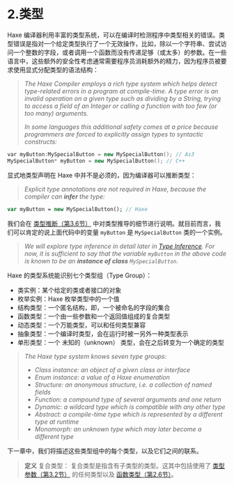 # 2.类型

Haxe 编译器利用丰富的类型系统，可以在编译时检测程序中类型相关的错误。类型错误是指对一个给定类型执行了一个无效操作，比如，除以一个字符串、尝试访问一个整数的字段，或者调用一个函数而没有传递足够（或太多）的参数。在一些语言中，这些额外的安全性考虑通常需要程序员消耗额外的精力，因为程序员被要求使用显式分配类型的语法结构：

> *The Haxe Compiler employs a rich type system which helps detect type-related errors in a program at compile-time. A type error is an invalid operation on a given type such as dividing by a String, trying to access a field of an Integer or calling a function with too few (or too many) arguments.*
>
> *In some languages this additional safety comes at a price because programmers are forced to explicitly assign types to syntactic constructs:*

```C++
var myButton:MySpecialButton = new MySpecialButton(); // As3 
MySpecialButton* myButton = new MySpecialButton(); // C++
```

显式地类型声明在 Haxe 中并不是必须的，因为编译器可以推断类型：

> *Explicit type annotations are not required in Haxe, because the compiler can **infer** the type:*

```haxe
var myButton = new MySpecialButton(); // Haxe 
```

我们会在 [类型推断（第3.6节）](http:///#) 中对类型推导的细节进行说明。就目前而言，我们可以肯定的说上面代码中的变量 `myButton` 是 `MySpecialButton` 类的一个实例。

> *We will explore type inference in detail later in [Type Inference](https://haxe.org/manual/type-system-type-inference.html). For now, it is sufficient to say that the variable `myButton` in the above code is known to be an **instance of class** `MySpecialButton`.*

Haxe 的类型系统能识别七个类型组（Type Group）：

- 类实例：某个给定的类或者接口的对象
- 枚举实例：Haxe 枚举类型中的一个值
- 结构类型：一个匿名结构，即，一个被命名的字段的集合
- 函数类型：一个由一些参数和一个返回值组成的复合类型
- 动态类型：一个万能类型，可以和任何类型兼容
- 抽象类型：一个编译时类型，会在运行时被一另外一种类型表示
- 单形类型：一个 未知的（unknown） 类型，会在之后转变为一个确定的类型

> *The Haxe type system knows seven type groups:*
>
> - *Class instance: an object of a given class or interface*
> - *Enum instance: a value of a Haxe enumeration*
> - *Structure: an anonymous structure, i.e. a collection of named fields*
> - *Function: a compound type of several arguments and one return*
> - *Dynamic: a wildcard type which is compatible with any other type*
> - *Abstract: a compile-time type which is represented by a different type at runtime*
> - *Monomorph: an unknown type which may later become a different type*

下一章中，我们将描述这些类型组中的每个类型，以及它们之间的联系。

> **定义** 复合类型：
>  复合类型是指含有子类型的类型。这其中包括使用了 [类型参数（第3.2节）](http:///#) 的任何类型以及 [函数类型（第2.6节）](http:///#)。

